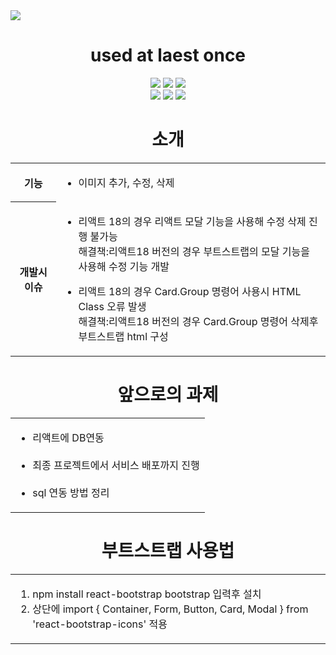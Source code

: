 <div>
   <img src="https://capsule-render.vercel.app/api?type=wave&color=auto&height=300&section=header&text=Raect%20Image_upload&fontSize=90" />
</div>
<div align="center">
   <h1>used at laest once</h1>
   <p>    
  <img src="https://img.shields.io/badge/html5-E34F26?style=for-the-badge&logo=html5&logoColor=white"> 
  <img src="https://img.shields.io/badge/css-1572B6?style=for-the-badge&logo=css3&logoColor=white"> 
  <img src="https://img.shields.io/badge/javascript-F7DF1E?style=for-the-badge&logo=javascript&logoColor=black"> 
  <br>
  
  <img src="https://img.shields.io/badge/react-61DAFB?style=for-the-badge&logo=react&logoColor=black"> 
  <img src="https://img.shields.io/badge/node.js-339933?style=for-the-badge&logo=Node.js&logoColor=white">
  <img src="https://img.shields.io/badge/bootstrap-7952B3?style=for-the-badge&logo=bootstrap&logoColor=white">
  <br>

</div>

<div align="center">
   <h1>소개</h1>
   <table>
      <tr>
         <th>기능</th>
         <td>
            <ul>
               <li>이미지 추가, 수정, 삭제</li>
            </ul>
         </td>
      </tr>
      <tr>
         <th>개발시 이슈</th>
         <td>
            <ul>
               <li>
                  리액트 18의 경우 리액트 모달 기능을 사용해 수정 삭제 진행 불가능</br>
                  해결책:리액트18 버전의 경우 부트스트랩의 모달 기능을 사용해 수정 기능 개발
               </li>                              
            </ul>
            <ul>
               <li>
                  리액트 18의 경우  Card.Group 명령어  사용시 HTML Class 오류 발생</br>
                  해결책:리액트18 버전의 경우 Card.Group 명령어 삭제후 부트스트랩 html 구성
               </li>                              
            </ul>  
         </td>         
      </tr>
   </table>
</div>


<div align="center">
   <h1>앞으로의 과제</h1>
   <table>
      <tr>
         <td>
            <ul>
            <li>리액트에 DB연동</li></br>
            <li>최종 프로젝트에서 서비스 배포까지 진행</li></br>
            <li>sql 연동 방법 정리</li>
            </ul>   
         </td>    
      </tr>

        

   </table>
</div>


<div align="center">
   <h1>부트스트랩 사용법</h1>
   <table>
      <tr>
         <td>
            <ol>
               <li>npm install react-bootstrap bootstrap 입력후 설치</li>
               <li>상단에 import { Container, Form, Button, Card, Modal } from 'react-bootstrap-icons' 적용</li>
            </ol>   
         </td>    
      </tr>

        

   </table>
</div>
